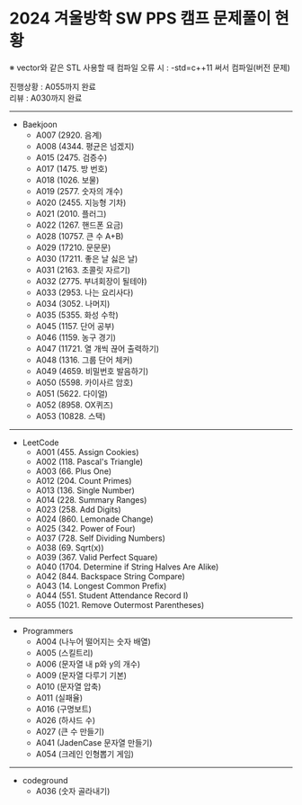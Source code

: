 # 2024 겨울방학 SW PPS 캠프 문제풀이 현황

※ vector와 같은 STL 사용할 때 컴파일 오류 시 : -std=c++11 써서 컴파일(버전 문제)

진행상황 : A055까지 완료
<br>
리뷰  : A030까지 완료

<hr/>

- Baekjoon
  - A007 (2920. 음계)
  - A008 (4344. 평균은 넘겠지)
  - A015 (2475. 검증수)
  - A017 (1475. 방 번호)
  - A018 (1026. 보물)
  - A019 (2577. 숫자의 개수)
  - A020 (2455. 지능형 기차)
  - A021 (2010. 플러그)
  - A022 (1267. 핸드폰 요금)
  - A028 (10757. 큰 수 A+B)
  - A029 (17210. 문문문)
  - A030 (17211. 좋은 날 싫은 날)
  - A031 (2163. 초콜릿 자르기)
  - A032 (2775. 부녀회장이 될테야)
  - A033 (2953. 나는 요리사다)
  - A034 (3052. 나머지)
  - A035 (5355. 화성 수학)
  - A045 (1157. 단어 공부)
  - A046 (1159. 농구 경기)
  - A047 (11721. 열 개씩 끊어 출력하기)
  - A048 (1316. 그룹 단어 체커)
  - A049 (4659. 비밀번호 발음하기)
  - A050 (5598. 카이사르 암호)
  - A051 (5622. 다이얼)
  - A052 (8958. OX퀴즈)
  - A053 (10828. 스택)
  
<hr/>

- LeetCode
  - A001 (455. Assign Cookies)
  - A002 (118. Pascal's Triangle)
  - A003 (66. Plus One)
  - A012 (204. Count Primes)
  - A013 (136. Single Number)
  - A014 (228. Summary Ranges)
  - A023 (258. Add Digits)
  - A024 (860. Lemonade Change)
  - A025 (342. Power of Four)
  - A037 (728. Self Dividing Numbers)
  - A038 (69. Sqrt(x))
  - A039 (367. Valid Perfect Square)
  - A040 (1704. Determine if String Halves Are Alike)
  - A042 (844. Backspace String Compare)
  - A043 (14. Longest Common Prefix)
  - A044 (551. Student Attendance Record I)
  - A055 (1021. Remove Outermost Parentheses)
 
<hr/>

- Programmers
  - A004 (나누어 떨어지는 숫자 배열)
  - A005 (스킬트리)
  - A006 (문자열 내 p와 y의 개수)
  - A009 (문자열 다루기 기본)
  - A010 (문자열 압축)
  - A011 (실패율)
  - A016 (구명보트)
  - A026 (하샤드 수)
  - A027 (큰 수 만들기)
  - A041 (JadenCase 문자열 만들기)
  - A054 (크레인 인형뽑기 게임)
 
<hr/>

- codeground
  - A036 (숫자 골라내기)


